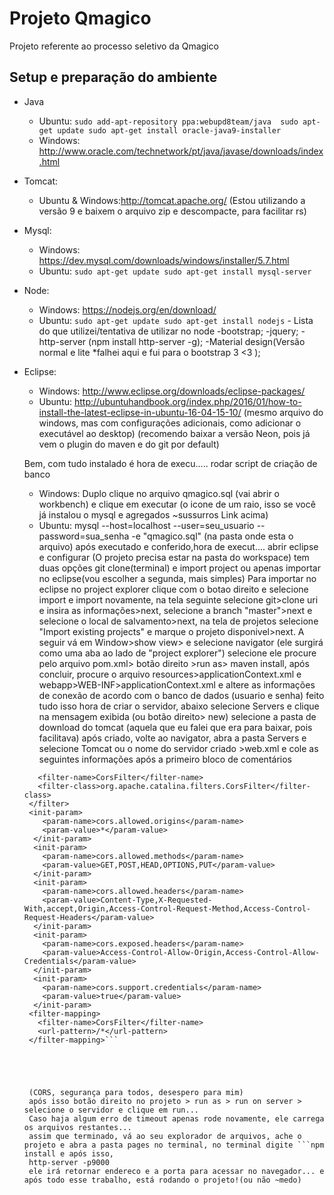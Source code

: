 # Projeto Qmagico
Projeto referente ao processo seletivo da Qmagico

## Setup e preparação do ambiente
- Java
  - Ubuntu: 
        ```sudo add-apt-repository ppa:webupd8team/java 
           sudo apt-get update
           sudo apt-get install oracle-java9-installer```
  - Windows: http://www.oracle.com/technetwork/pt/java/javase/downloads/index.html
- Tomcat:
  - Ubuntu & Windows:http://tomcat.apache.org/ (Estou utilizando a versão 9 e baixem o arquivo zip e descompacte, para facilitar rs)
  
- Mysql:
  - Windows: https://dev.mysql.com/downloads/windows/installer/5.7.html
  - Ubuntu: ```sudo apt-get update
                sudo apt-get install mysql-server```
- Node:
     - Windows: https://nodejs.org/en/download/
     - Ubuntu: ```sudo apt-get update
              sudo apt-get install nodejs``` 
      - Lista do que utilizei/tentativa de utilizar no node
            -bootstrap;
            -jquery;
            -http-server (npm install http-server -g);
            -Material design(Versão normal e lite *falhei aqui e fui para o bootstrap 3 <3 );
- Eclipse:
  - Windows: http://www.eclipse.org/downloads/eclipse-packages/
  - Ubuntu: http://ubuntuhandbook.org/index.php/2016/01/how-to-install-the-latest-eclipse-in-ubuntu-16-04-15-10/ (mesmo arquivo do windows, mas com configurações adicionais, como adicionar o executável ao desktop)
  (recomendo baixar a versão Neon, pois já vem o plugin do maven e do git por default)
  
  Bem, com tudo instalado é hora de execu..... rodar script de criação de banco
    - Windows: Duplo clique no arquivo qmagico.sql (vai abrir o workbench)  e clique em executar (o icone de um raio, isso se você já instalou o mysql e agregados ~sussurros Link acima)
    - Ubuntu: mysql --host=localhost --user=seu_usuario --password=sua_senha  -e "qmagico.sql" (na pasta onde esta o arquivo)
    após executado e conferido,hora de execut.... abrir eclipse e configurar (O projeto precisa estar na pasta do workspace)
    tem duas opções git clone(terminal) e import project ou apenas importar no eclipse(vou escolher a segunda, mais simples)
    Para importar no eclipse no project explorer clique com o botao direito e selecione import e import novamente, 
    na tela seguinte selecione git>clone uri e insira as informações>next, 
    selecione a branch "master">next e selecione o local de salvamento>next, 
    na tela de projetos selecione "Import existing projects" e marque o projeto disponivel>next.
    A seguir vá em Window>show view> e selecione navigator (ele surgirá como uma aba ao lado de "project explorer")
    selecione ele procure pelo arquivo pom.xml> botão direito >run as> maven install, após concluir,
    procure o arquivo resources>applicationContext.xml e webapp>WEB-INF>applicationContext.xml e altere as informações de conexão de acordo com o banco de dados (usuario e senha)
    feito tudo isso hora de criar o servidor, abaixo selecione Servers e clique na mensagem exibida (ou botão direito> new) selecione a pasta de download do tomcat (aquela que eu falei que era para baixar, pois facilitava)
    após criado, volte ao navigator, abra a pasta  Servers e selecione Tomcat ou o nome do servidor criado >web.xml e cole as seguintes informações após a primeiro bloco de comentários
    ```<filter>
       <filter-name>CorsFilter</filter-name>
       <filter-class>org.apache.catalina.filters.CorsFilter</filter-class>
     </filter>
     <init-param>
	    <param-name>cors.allowed.origins</param-name>
	    <param-value>*</param-value>
	  </init-param>
	  <init-param>
	    <param-name>cors.allowed.methods</param-name>
	    <param-value>GET,POST,HEAD,OPTIONS,PUT</param-value>
	  </init-param>
	  <init-param>
	    <param-name>cors.allowed.headers</param-name>
	    <param-value>Content-Type,X-Requested-With,accept,Origin,Access-Control-Request-Method,Access-Control-Request-Headers</param-value>
	  </init-param>
	  <init-param>
	    <param-name>cors.exposed.headers</param-name>
	    <param-value>Access-Control-Allow-Origin,Access-Control-Allow-Credentials</param-value>
	  </init-param>
	  <init-param>
	    <param-name>cors.support.credentials</param-name>
	    <param-value>true</param-value>
	  </init-param>
     <filter-mapping>
       <filter-name>CorsFilter</filter-name>
       <url-pattern>/*</url-pattern>
     </filter-mapping>```
     
     
     
     
     
     (CORS, segurança para todos, desespero para mim)
     após isso botão direito no projeto > run as > run on server > selecione o servidor e clique em run...
     Caso haja algum erro de timeout apenas rode novamente, ele carrega os arquivos restantes...
     assim que terminado, vá ao seu explorador de arquivos, ache o projeto e abra a pasta pages no terminal, no terminal digite ```npm install e após isso, 
     http-server -p9000
     ele irá retornar endereco e a porta para acessar no navegador... e após todo esse trabalho, está rodando o projeto!(ou não ~medo)
     
    
    


